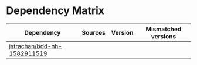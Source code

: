 # Dependency Matrix

Dependency | Sources | Version | Mismatched versions
---------- | ------- | ------- | -------------------
[jstrachan/bdd-nh-1582911519](https://github.com/jstrachan/bdd-nh-1582911519.git) |  | []() | 
